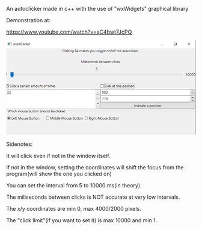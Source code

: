 An autoclicker made in c++ with the use of "wxWidgets" graphical library 

Demonstration at:

https://www.youtube.com/watch?v=aC4bwt7JcPQ

![ScreenShot](https://github.com/SzyZub/AutoClicker/blob/master/ScreenShots/1.png)

Sidenotes:

It will click even if not in the window itself.

If not in the window, setting the coordinates will shift the focus from the program(will show the one you clicked on)

You can set the interval from 5 to 10000 ms(in theory).

The miliseconds between clicks is NOT accurate at very low intervals.

The x/y coordinates are min 0, max 4000/2000 pixels.

The "click limit"(if you want to set it) is max 10000 and min 1.


